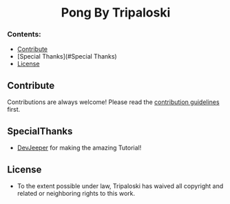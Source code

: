 <h1 align="center">Pong By Tripaloski 
<br>

</div>

### Contents:
  - [Contribute](#contribute)
  - [Special Thanks](#Special Thanks)
  - [License](#license)


## Contribute

Contributions are always welcome!
Please read the [contribution guidelines](contributing.md) first.

## SpecialThanks
- [DevJeeper](https://www.youtube.com/user/DevJeeper) for making the amazing Tutorial!

## License 

- To the extent possible under law, Tripaloski has waived all copyright and related or neighboring rights to this work.
